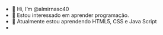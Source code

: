 - 👋 Hi, I’m @almirnasc40
- 👀 Estou interessado em aprender programação.
- 🌱 Atualmente estou aprendendo HTML5, CSS e Java Script
- 

<!---
almirnasc40/almirnasc40 is a ✨ special ✨ repository because its `README.md` (this file) appears on your GitHub profile.
You can click the Preview link to take a look at your changes.
--->
